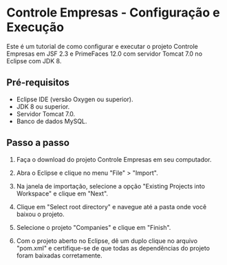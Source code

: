 # Controle Empresas - Configuração e Execução

Este é um tutorial de como configurar e executar o projeto Controle Empresas em JSF 2.3 e PrimeFaces 12.0 com servidor Tomcat 7.0 no Eclipse com JDK 8.

## Pré-requisitos
- Eclipse IDE (versão Oxygen ou superior).
- JDK 8 ou superior.
- Servidor Tomcat 7.0.
- Banco de dados MySQL.

## Passo a passo

1. Faça o download do projeto Controle Empresas em seu computador.

2. Abra o Eclipse e clique no menu "File" > "Import".

3. Na janela de importação, selecione a opção "Existing Projects into Workspace" e clique em "Next".

4. Clique em "Select root directory" e navegue até a pasta onde você baixou o projeto.

5. Selecione o projeto "Companies" e clique em "Finish".

6. Com o projeto aberto no Eclipse, dê um duplo clique no arquivo "pom.xml" e certifique-se de que todas as dependências do projeto foram baixadas corretamente.


